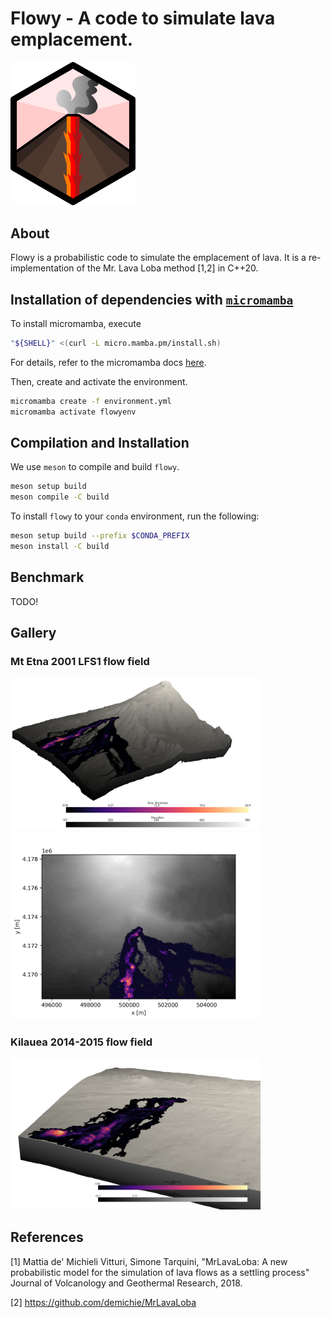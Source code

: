 # Flowy - A code to simulate lava emplacement.
<img src="res/logo.png" width="200"/>

## About 

Flowy is a probabilistic code to simulate the emplacement of lava. It is a re-implementation of the Mr. Lava Loba method [1,2] in C++20.

## Installation of dependencies with [`micromamba`](https://mamba.readthedocs.io/en/latest/user_guide/micromamba.html)
To install micromamba, execute
```bash
"${SHELL}" <(curl -L micro.mamba.pm/install.sh)
```
For details, refer to the micromamba docs [here](https://mamba.readthedocs.io/en/latest/installation/micromamba-installation.html).


Then, create and activate the environment. 

```bash
micromamba create -f environment.yml
micromamba activate flowyenv
```

## Compilation and Installation

We use `meson` to compile and build `flowy`. 

```bash
meson setup build
meson compile -C build
```

To install `flowy` to your `conda` environment, run the following:

```bash
meson setup build --prefix $CONDA_PREFIX
meson install -C build
```

## Benchmark
TODO!

## Gallery

### Mt Etna 2001 LFS1 flow field
<img src="res/etna_pv.png" width="400"/>
<img src="res/etna_pplot.png" width="400"/>

### Kilauea 2014-2015 flow field
<img src="res/kilauea_pv.png" width="400"/>

## References
[1] Mattia de' Michieli Vitturi, Simone Tarquini, "MrLavaLoba: A new probabilistic model for the simulation of lava flows as a settling process"
Journal of Volcanology and Geothermal Research, 2018.

[2] https://github.com/demichie/MrLavaLoba